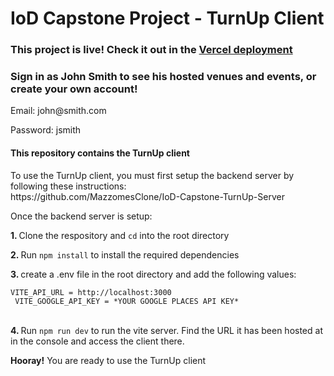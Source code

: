 # IoD Capstone Project - TurnUp Client
<h3>This project is live! Check it out in the <a href="https://iod-capstone-turn-up-client.vercel.app">Vercel deployment</a></h3>
<h3>Sign in as John Smith to see his hosted venues and events, or create your own account!</h3>
<p>Email: john@smith.com</p>
<p>Password: jsmith</p>
<h4>This repository contains the TurnUp client</h4>
<p>To use the TurnUp client, you must first setup the backend server by following these instructions:
</br>https://github.com/MazzomesClone/IoD-Capstone-TurnUp-Server</h4>
<p>Once the backend server is setup:</p>
<p><strong>1. </strong>Clone the respository and <code>cd</code> into the root directory</p>
<p><strong>2. </strong>Run <code>npm install</code> to install the required dependencies</p>
<p><strong>3. </strong>create a .env file in the root directory and add the following values:</p>
<code>VITE_API_URL = http://localhost:3000
 VITE_GOOGLE_API_KEY = *YOUR GOOGLE PLACES API KEY*
</code>
</br>
<p><strong>4. </strong>Run <code>npm run dev</code> to run the vite server. Find the URL it has been hosted at in the console and access the client there.</p>
<p><strong>Hooray!</strong> You are ready to use the TurnUp client</p>
